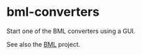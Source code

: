 # bml-converters
Start one of the BML converters using a GUI.

See also the [BML](https://github.com/gpaulissen/bml) project.
